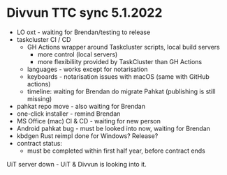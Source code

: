 # Divvun TTC sync 5.1.2022

- LO oxt - waiting for Brendan/testing to release
- taskcluster CI / CD
    - GH Actions wrapper around Taskcluster scripts, local build servers
        - more control (local servers)
        - more flexibiliity provided by TaskCluster than GH Actions
    - languages - works except for notarisation
    - keyboards - notarisation issues with macOS (same with GitHub actions)
    - timeline: waiting for Brendan do migrate Pahkat (publishing is still missing)
- pahkat repo move - also waiting for Brendan
- one-click installer - remind Brendan
- MS Office (mac) CI & CD - waiting for new person
- Android pahkat bug - must be looked into now, waiting for Brendan
- kbdgen Rust reimpl done for Windows? Release?
- contract status:
    - must be completed within first half year, before contract ends

UiT server down - UiT & Divvun is looking into it.
